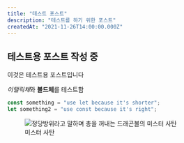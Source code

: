 ```yaml
---
title: "테스트 포스트"
description: "테스트를 하기 위한 포스트"
createdAt: "2021-11-26T14:00:00.000Z"
---
```


## 테스트용 포스트 작성 중

이것은 테스트용 포스트입니다

*이탤릭체*와 **볼드체**를 테스트함

```javascript
const something = "use let because it's shorter";
let something2 = "use const because it's right";
```

<figure>
  <img
  src="/assets/self-defence.webp"
  alt="정당방위라고 말하며 총을 꺼내는 드래곤볼의 미스터 사탄">
  <figcaption>미스터 사탄</figcaption>
</figure>
